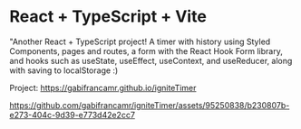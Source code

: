 # React + TypeScript + Vite

"Another React + TypeScript project! A timer with history using Styled Components, pages and routes, a form with the React Hook Form library, and hooks such as useState, useEffect, useContext, and useReducer, along with saving to localStorage :)

Project: https://gabifrancamr.github.io/igniteTimer

https://github.com/gabifrancamr/igniteTimer/assets/95250838/b230807b-e273-404c-9d39-e773d42e2cc7

